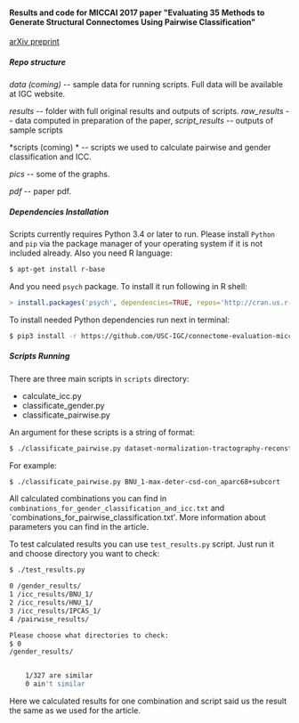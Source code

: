 #### Results and code for MICCAI 2017 paper "Evaluating 35 Methods to Generate Structural Connectomes Using Pairwise Classification"

[arXiv preprint](https://arxiv.org/abs/1706.06031)

##### Repo structure

*data (coming)* -- sample data for running scripts. Full data will be available at IGC website.

*results* -- folder with full original results and outputs of scripts. *raw_results* -- data computed in preparation of the paper, *script_results* -- outputs of sample scripts

*scripts (coming) * -- scripts we used to calculate pairwise and gender classification and ICC.

*pics* -- some of the graphs.

*pdf* -- paper pdf.

##### Dependencies Installation

Scripts currently requires Python 3.4 or later to run. Please install `Python` and
`pip` via the package manager of your operating system if it is not included
already. Also you need R language:

```bash
$ apt-get install r-base
```

And you need `psych` package. To install it run following in R shell:

```R
> install.packages('psych', dependencies=TRUE, repos='http://cran.us.r-project.org')
```

To install needed Python dependencies run next in terminal:

```bash
$ pip3 install -r https://github.com/USC-IGC/connectome-evaluation-miccai2017/blob/master/requirements.txt
```
##### Scripts Running

There are three main scripts in `scripts` directory:

* calculate\_icc.py
* classificate\_gender.py
* classificate\_pairwise.py

An argument for these scripts is a string of format:

```bash
$ ./classificate_pairwise.py dataset-normalization-tractography-reconstruction_model-atlas_type
```

For example:

```bash
$ ./classificate_pairwise.py BNU_1-max-deter-csd-con_aparc68+subcort
```

All calculated combinations you can find in
`combinations_for_gender_classification_and_icc.txt` and
`combinations_for_pairwise_classification.txt'. More information about
parameters you can find in the article.

To test calculated results you can use `test_results.py` script. Just run it
and choose directory you want to check:

```bash
$ ./test_results.py

0 /gender_results/
1 /icc_results/BNU_1/
2 /icc_results/HNU_1/
3 /icc_results/IPCAS_1/
4 /pairwise_results/

Please choose what directories to check:
$ 0
/gender_results/


	1/327 are similar
	0 ain't similar

```

Here we calculated results for one combination and script said us the result
the same as we used for the article.
